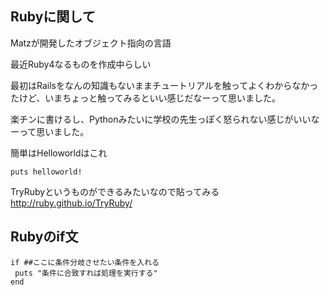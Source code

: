 ## Rubyに関して

Matzが開発したオブジェクト指向の言語

最近Ruby4なるものを作成中らしい

最初はRailsをなんの知識もないままチュートリアルを触ってよくわからなかったけど、いまちょっと触ってみるといい感じだなーって思いました。

楽チンに書けるし、Pythonみたいに学校の先生っぽく怒られない感じがいいなーって思いました。

簡単はHelloworldはこれ

```
puts helloworld!
```

TryRubyというものができるみたいなので貼ってみる
http://ruby.github.io/TryRuby/

## Rubyのif文
```
if ##ここに条件分岐させたい条件を入れる
 puts "条件に合致すれば処理を実行する"
end
```

